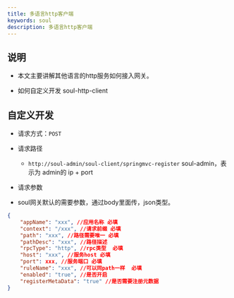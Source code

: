 ```yaml
---
title: 多语言http客户端
keywords: soul
description: 多语言http客户端
---
```


## 说明

* 本文主要讲解其他语言的http服务如何接入网关。

* 如何自定义开发 soul-http-client


## 自定义开发

* 请求方式：`POST`

* 请求路径

    * `http://soul-admin/soul-client/springmvc-register`  soul-admin，表示为 admin的 ip + port

* 请求参数

* soul网关默认的需要参数，通过body里面传，json类型。
```json
{
	"appName": "xxx", //应用名称 必填
	"context": "/xxx", //请求前缀 必填
	"path": "xxx", //路径需要唯一 必填
	"pathDesc": "xxx", //路径描述
	"rpcType": "http", //rpc类型  必填
	"host": "xxx", //服务host 必填
	"port": xxx, //服务端口 必填
	"ruleName": "xxx", //可以同path一样  必填
	"enabled": "true", //是否开启
	"registerMetaData": "true" //是否需要注册元数据
}
```





